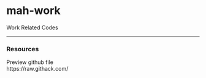 # mah-work
 Work Related Codes

--------------------

<h3>Resources</h3>
 Preview github file<br />
 https://raw.githack.com/
 
